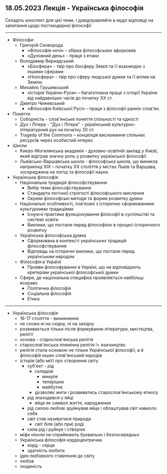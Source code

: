 ## 18.05.2023 Лекція - Українська філософія

Складіть конспект для цієї теми, і довідправляйте в мудл відповіді на запитання щодо постмодерної філософії

---

- Філософи:
  - Григорій Сковорода
    - «Філософія ночі» – збірка філософських афоризмів
    - «Духовний день» - праця з етики
  - Володимир Вернадський
    - «Біосфера» - твір про біосферу Землі та її взаємодію з іншими сферами
    - «Ноосфера» - твір про сферу людської думки та її вплив на Землю
  - Михайло Грушевський
    - «Історія України-Руси» – багатотомна праця з історії України від найдавніших часів до початку ХХ ст.
  - Дмитро Чижевський
    - «Філософія Київської Русі» - праця з філософії ранніх слов'ян.
- Поняття:
  - Соборність - слов'янське поняття спільності та єдності
  - Дух і Літера - "Дух і Літера" - український культурно-літературний рух на початку 20 ст.
  - Tragedy of the Commons – концепція виснаження спільних ресурсів через особистий інтерес
- Школи
  - Києво-Могилянська академія - духовно-освітній заклад у Києві, який відіграв значну роль у розвитку української філософії.
  - Львівсько-Варшавська школа - філософська школа, що виникла наприкінці ХІХ – початку ХХ століття у містах Львів та Варшава, зосереджена на логіці та філософії науки.
- Українська філософія
  - Національна традиція філософствування
    - Вибір теми філософствування
    - Стандарти логічної строгості філософського мислення
    - Окремі філософські методи та форми розвитку думки
  - Національні особливості, пов'язані з історично сформованими культурними традиціями
    - Існуючі практики функціонування філософії в суспільстві та системі освіти
    - Виклики, що постали перед філософією в процесі історичного розвитку
  - Українська філософська думка
    - Сформована в контексті українських традицій філософствування
    - Відповідь на історичні виклики, що постали перед українським народом
  - Філософія в Україні
    - Прояви філософування в Україні, що не відповідають критеріям української філософської думки
  - Сфери, де національна специфіка проявляється найбільш яскраво
    - Політична філософія
    - Соціальна філософія
    - Етика

---

- Українська філософія
  - 16-17 століття - виникнення
  - не схожа ні на східну, ні на західну
  - розвивається тільки після формування літератури, мистецтва, релігії
  - основа - старослов'янська релігія
  - старослов'янська племінна релігія != язичництво
  - релігія стала основою не тільки Української філософії, а й філософій інших слов'янський народів
  - історія (або міт) про створення світу
    - суб'єкт - рід
      - складові
        - минуле
        - теперішнє
        - майбутнє
      - дозволяє жити і розвиватись старослов'янському етносу
    - рід знаходився у яйці
      - яйце як символ життя, народження
    - рід силою любові зруйнував яйце і облаштував світ навколо себе
    - світ став називатися природа
      - світ біля (або при) роді
    - сила рід і руйнує і створює
  - міфи ніколи не сприймають буквально і безпосередньо
  - Українська філософія кордоцентрична
    - корд - серце
    - здатність любити
  - ідея любовного ставлення до світу
  - любов
  - людяність
